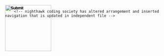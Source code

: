 <!-- 
  _layouts/default.html
  customization to original Midnight theme 
  found through GitHub Pages Themes
 -->
<html lang="en-US">
<head>
   <style> 
      input[type='Image'] { position: absolute; }
   </style>   
</head>

<body>

<script>
const foodimages = [
  {
    "id": 1, 
    "image": "https://png.pngtree.com/png-vector/20190130/ourlarge/pngtree-cute-minimalist-creative-cartoon-hamburger-png-image_611163.jpg", 
    "name": "Burger", 
    "points": "10"
  }, 
  {
    "id": 2, 
    "image": "https://thumbs.dreamstime.com/b/french-fries-cartoon-clipart-red-paper-box-carton-121897301.jpg", 
    "name": "Fries", 
    "points": "20"
  }
];

console.log(foodimages);

</script>

<!--
<script>
u1 = food(name='Burger', points='10', image='https://png.pngtree.com/png-vector/20190130/ourlarge/pngtree-cute-minimalist-creative-cartoon-hamburger-png-image_611163.jpg')

    fooditems = [u1]

</script>

<script>
   var data_images1 = "https://png.pngtree.com/png-vector/20190130/ourlarge/pngtree-cute-minimalist-creative-cartoon-hamburger-png-image_611163.jpg"
   var data_images2 = "https://thumbs.dreamstime.com/b/french-fries-cartoon-clipart-red-paper-box-carton-121897301.jpg"
   console.log(data_images1)


showpic(){
   document.getElementsByTagName('burger').src = 'https://png.pngtree.com/png-vector/20190130/ourlarge/pngtree-cute-minimalist-creative-cartoon-hamburger-png-image_611163.jpg'; 
}



</script>

-->
  
   
   <input type="Image" id="test1" src="" height="150" width="150" points="" onclick="scoreboard_sp(1)" />
   <input type="Image" id="test2" src="" height="150" width="150" points="" onclick="scoreboard_sp(2)" />
   <input type="Image" id="test3" src="" height="150" width="150" points="" onclick="scoreboard_sp(3)" />
   <input type="Image" id="test4" src="" height="150" width="150" points="" onclick="scoreboard_sp(4)" />
   <input type="Image" id="test5" src="" height="150" width="150" points="" onclick="scoreboard_sp(5)" />

   <!-- <input type="Image" id="test1" src="{{ site.baseurl }}/images/hamburger-frontend.jpg" height="150" width="150" onclick="scoreboard(1000)" />
   <input type="Image" id="test2" src="{{ site.baseurl }}/images/fries-frontend.jpg" height="150" width="150" onclick="scoreboard(-200)" /> -->

   <script>   

      function get_images() {
         // set image
         document.getElementById("test1").src = foodimages[0].image;
         document.getElementById("test2").src = foodimages[1].image;
         document.getElementById("test3").src = foodimages[1].image;
         document.getElementById("test4").src = foodimages[1].image;
         document.getElementById("test5").src = foodimages[1].image;
   
         // set points
         document.getElementById("test1").points = parseInt(foodimages[0].points);
         document.getElementById("test2").points = parseInt(foodimages[1].points);
         document.getElementById("test3").points = parseInt(foodimages[1].points);
         document.getElementById("test4").points = parseInt(foodimages[1].points);
         document.getElementById("test5").points = parseInt(foodimages[1].points);
      }

      var score = 0;
      function scoreboard_sp(idid) {
         if (idid == 1) {
            points = document.getElementById("test1").points;
         } else if (idid == 2) {
            points = document.getElementById("test2").points;
         } else if (idid == 3) {
            points = document.getElementById("test3").points;
         } else if (idid == 4) {
            points = document.getElementById("test4").points;
         } else if (idid == 5) {
            points = document.getElementById("test5").points;
         } else {
            points = 0;
         }
         score = score + points;
         console.log(score);
      }
      
      // function scoreboard(points) {
      //    score = score + points;
      //    console.log(score);
      // }

      function moveimage(idid) {
         var test = document.getElementById(idid);
      // let w_screen = window.screen.availWidth - 150;
      // let h_screen = window.screen.availHeight - 150;
      test.style.top = Math.floor((Math.random() * 500) + 1) + "px";
      test.style.left = Math.floor((Math.random() * 300) + 1) + "px";
      test.style.visibility = 'visible';
      }
      
      function clearimage(idid) {
         var clear1 = document.getElementById(idid)
         clear1.style.visibility = 'hidden';
      }

      function clearimages() {
         clearimage("test1");
         clearimage("test2");
         clearimage("test3");
         clearimage("test4");
         clearimage("test5");
      }
      
      function stop_moveimage(moveimage_interval) {
         clearInterval(moveimage_interval);
         clearimages();
      }
   

      function onscreen() {
         clearimages();
         something = Math.ceil(Math.random() * 5);

      if (something >= 1) {
      moveimage("test1");
      //moveimage_interval = setInterval(moveimage, 1000, "test1");
      } 
      if (something >= 2) {
      moveimage("test2");
      //moveimage_interval2 = setInterval(moveimage, 1000, "test2");
      }
      if (something >= 3) {
      moveimage("test3");
      //moveimage_interval3 = setInterval(moveimage, 1000, "test3");
      }
      if (something >= 4) {
      moveimage("test4");
      //moveimage_interval4 = setInterval(moveimage, 1000, "test4");
      }
      if (something >= 5) {
      moveimage("test5");
      //moveimage_interval5 = setInterval(moveimage, 1000, "test5");
      }

      // document.write("Score: " + score + " points");
      }
      
      get_images();
      thing = setInterval(onscreen, 1000);
      image_timeout = setTimeout(stop_moveimage, 10000, thing);

         

   </script>
</body>
      <div class="wrapper">

<!-- <section> -->
        <!-- nighthawk coding society has altered arrangement and inserted navigation that is updated in independent file -->
<!-- <div id="title">
  <table>
    <tr>
      <td><a href="/">Home</a></td>
      <td><a href="/housing">Housing</a></td>
      <td><a href="/food">Food</a></td>
      <td><a href="/activities">Activities</a></td>
      <td><a href="/family-night">Family-Night</a></td>
      <td><a href="/gallery">Gallery</a></td>
    </tr>
  </table>
</div> -->